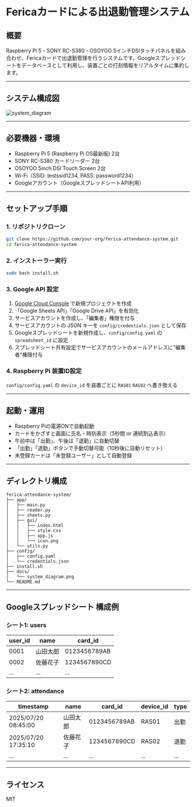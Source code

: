 # Fericaカードによる出退勤管理システム

## 概要

Raspberry Pi 5・SONY RC-S380・OSOYOO 5インチDSIタッチパネルを組み合わせ、Fericaカードで出退勤管理を行うシステムです。Googleスプレッドシートをデータベースとして利用し、装置ごとの打刻情報をリアルタイムに集約します。

---

## システム構成図

![system_diagram](docs/system_diagram.png)

---

## 必要機器・環境

- Raspberry Pi 5 (Raspberry Pi OS最新版) 2台
- SONY RC-S380 カードリーダー 2台
- OSOYOO 5inch DSI Touch Screen 2台
- Wi-Fi（SSID: testssid1234, PASS: password1234）
- Googleアカウント（GoogleスプレッドシートAPI利用）

---

## セットアップ手順

### 1. リポジトリクローン

```bash
git clone https://github.com/your-org/ferica-attendance-system.git
cd ferica-attendance-system
```

### 2. インストーラー実行

```bash
sudo bash install.sh
```

### 3. Google API 設定

1. [Google Cloud Console](https://console.cloud.google.com/) で新規プロジェクトを作成
2. 「Google Sheets API」「Google Drive API」を有効化
3. サービスアカウントを作成し、「編集者」権限を付与
4. サービスアカウントの JSON キーを `config/credentials.json` として保存
5. Googleスプレッドシートを新規作成し、`config/config.yaml` の `spreadsheet_id` に設定
6. スプレッドシート共有設定でサービスアカウントのメールアドレスに"編集者"権限付与

### 4. Raspberry Pi 装置ID設定

`config/config.yaml` の `device_id` を装置ごとに `RAS01` `RAS02` へ書き換える

---

## 起動・運用

- Raspberry Piの電源ONで自動起動
- カードをかざすと画面に氏名・時刻表示（5秒間 or 連続割込表示）
- 午前中は「出勤」、午後は「退勤」に自動切替
- 「出勤」「退勤」ボタンで手動切替可能（10秒後に自動リセット）
- 未登録カードは「未登録ユーザー」として自動登録

---

## ディレクトリ構成

```
ferica-attendance-system/
├── app/
│   ├── main.py
│   ├── reader.py
│   ├── sheets.py
│   ├── gui/
│   │   ├── index.html
│   │   ├── style.css
│   │   ├── app.js
│   │   └── icon.png
│   └── utils.py
├── config/
│   ├── config.yaml
│   └── credentials.json
├── install.sh
├── docs/
│   └── system_diagram.png
└── README.md
```

---

## Googleスプレッドシート 構成例

### シート1: users

| user_id | name          | card_id        |
|---------|---------------|---------------|
| 0001    | 山田太郎      | 0123456789AB  |
| 0002    | 佐藤花子      | 1234567890CD  |
| ...     | ...           | ...           |

### シート2: attendance

| timestamp           | name          | card_id      | device_id | type   |
|---------------------|---------------|--------------|-----------|--------|
| 2025/07/20 08:45:00 | 山田太郎      | 0123456789AB | RAS01     | 出勤   |
| 2025/07/20 17:35:10 | 佐藤花子      | 1234567890CD | RAS02     | 退勤   |
| ...                 | ...           | ...          | ...       | ...    |

---

## ライセンス

MIT
